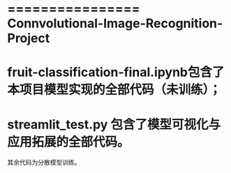 ================
Connvolutional-Image-Recognition-Project
================
fruit-classification-final.ipynb包含了本项目模型实现的全部代码（未训练）；
================
streamlit_test.py 包含了模型可视化与应用拓展的全部代码。
================
其余代码为分散模型训练。
